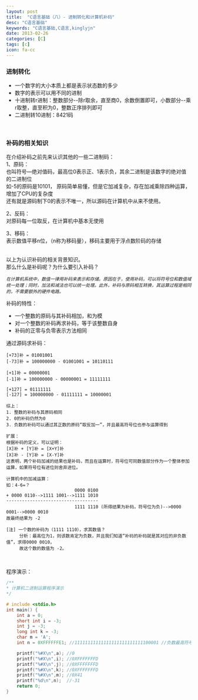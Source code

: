 ```yaml
---
layout: post
title:  "C语言基础（八）- 进制转化和计算机补码"
desc: "C语言基础"
keywords: "C语言基础,C语言,kinglyjn"
date: 2013-02-26
categories: [C]
tags: [c]
icon: fa-cc
---
```


### 进制转化

* 一个数字的大小本质上都是表示状态数的多少
* 数字的表示可以用不同的进制
* 十进制转r进制：整数部分--除r取余，直至商0，余数倒置即可，小数部分--乘r取整，直至积为0，整数正序排列即可
* 二进制转10进制：8421码

<br>

### 补码的相关知识

在介绍补码之前先来认识其他的一些二进制码：<br>
1、原码：<br>
也叫符号—绝对值码，最高位0表示正、1表示负，其余二进制是该数字的绝对值的二进制位<br>
如-5的原码是10101， 原码简单易懂，但是它加减复杂，存在加减乘除四种运算，增加了CPU的复杂度<br>
还有就是源码制下0的表示不唯一，所以源码在计算机中从来不使用。<br>

2、反码：<br>
对原码每一位取反，在计算机中基本无使用<br>

3、移码：<br>
表示数值平移n位，（n称为移码量），移码主要用于浮点数阶码的存储<br>
<br>

以上为认识补码的相关背景知识。<br>
那么什么是补码呢？为什么要引入补码？<br>

<i style="font-size:12px;">在计算机系统中，数值一律用补码来表示和存储。原因在于，使用补码，可以将符号位和数值域统一处理；同时，加法和减法也可以统一处理。此外，补码与原码相互转换，其运算过程是相同的，不需要额外的硬件电路。</i><br>

补码的特性：

* 一个整数的原码与其补码相加，和为模
* 对一个整数的补码再求补码，等于该整数自身
* 补码的正零与负零表示方法相同

通过源码求补码：<br>

```
[+73]补 = 01001001
[-73]补 = 100000000 - 01001001 = 10110111

[+1]补 = 00000001
[-1]补 = 100000000 - 00000001 = 11111111

[+127] = 01111111
[-127] = 100000000 - 01111111 = 10000001

综上：
1. 整数的补码与其原码相同
2. 0的补码仍然为0
3. 负数的补码可以通过其正数的原码“取反加一”，并且最高符号位也参与运算得到

扩展：
根据补码的定义，可以证明：
[X]补 + [Y]补 = [X+Y]补
[X]补 - [Y]补 = [X-Y]补
这表明，两个补码加减的结果也是补码，而且在运算时，符号位可同数值部分作为一个整体参加运算，如果符号位有进位则舍弃进位。

计算机中的加减运算：
如：4-6=？
                          0000 0100
+ 0000 0110-->1111 1001-->1111 1010
-----------------------------------
                          1111 1110 (所得结果为补码，符号位为负)-->0000 0001-->0000 0010
故最终结果为 -2

[注] 一个数的补码为（1111 1110），求其数值？
     分析：最高位为1，则该数肯定为负数，并且我们知道“补码的补码就是其对应的非负数值”，求得0000 0010，
     故这个数的数值为 -2。
```
<br>

程序演示：

```cpp
/**
* 计算机二进制运算程序演示
*/ 

# include <stdio.h>
int main() {
    int a = 0;
    short int i = -3;
    int j = -3;
    long int k = -3;
    char m = 'A';
    int n = 0XFFFFFFE1; //11111111111111111111111111100001 //负数最高符号位均补1

    printf("%#X\n",a); //0
    printf("%#X\n",i); //0XFFFFFFFD
    printf("%#X\n",j); //0XFFFFFFFD
    printf("%#X\n",k); //0XFFFFFFFD
    printf("%#X\n",m); //0X41
    printf("%d\n",n);  //-31 
    return 0;
}
```
<br>


